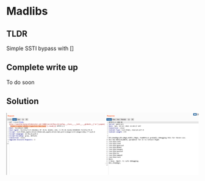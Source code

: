 # Madlibs
## TLDR
Simple SSTI bypass with [] 

## Complete write up
To do soon

## Solution
![](Pasted%20image%2020211011130719.png)